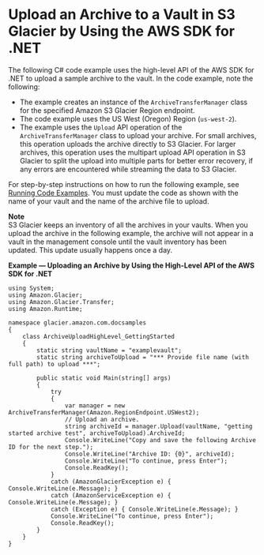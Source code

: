 # Upload an Archive to a Vault in S3 Glacier by Using the AWS SDK for \.NET<a name="getting-started-upload-archive-dotnet"></a>

The following C\# code example uses the high\-level API of the AWS SDK for \.NET to upload a sample archive to the vault\. In the code example, note the following:

 
+ The example creates an instance of the `ArchiveTransferManager` class for the specified Amazon S3 Glacier Region endpoint\.
+ The code example uses the US West \(Oregon\) Region \(`us-west-2`\)\. 
+ The example uses the `Upload` API operation of the `ArchiveTransferManager` class to upload your archive\. For small archives, this operation uploads the archive directly to S3 Glacier\. For larger archives, this operation uses the multipart upload API operation in S3 Glacier to split the upload into multiple parts for better error recovery, if any errors are encountered while streaming the data to S3 Glacier\.

For step\-by\-step instructions on how to run the following example, see [Running Code Examples](using-aws-sdk-for-dot-net.md#setting-up-and-testing-sdk-dotnet)\. You must update the code as shown with the name of your vault and the name of the archive file to upload\.  

**Note**  
S3 Glacier keeps an inventory of all the archives in your vaults\. When you upload the archive in the following example, the archive will not appear in a vault in the management console until the vault inventory has been updated\. This update usually happens once a day\. 

**Example — Uploading an Archive by Using the High\-Level API of the AWS SDK for \.NET**  <a name="GS_ExampleUploadArchiveDotNet"></a>

```
using System;
using Amazon.Glacier;
using Amazon.Glacier.Transfer;
using Amazon.Runtime;

namespace glacier.amazon.com.docsamples
{
    class ArchiveUploadHighLevel_GettingStarted
    {
        static string vaultName = "examplevault";
        static string archiveToUpload = "*** Provide file name (with full path) to upload ***";

        public static void Main(string[] args)
        {
            try
            {
                var manager = new ArchiveTransferManager(Amazon.RegionEndpoint.USWest2);
                // Upload an archive.
                string archiveId = manager.Upload(vaultName, "getting started archive test", archiveToUpload).ArchiveId;
                Console.WriteLine("Copy and save the following Archive ID for the next step."); 
                Console.WriteLine("Archive ID: {0}", archiveId);
                Console.WriteLine("To continue, press Enter");
                Console.ReadKey();
            }
            catch (AmazonGlacierException e) { Console.WriteLine(e.Message); }
            catch (AmazonServiceException e) { Console.WriteLine(e.Message); }
            catch (Exception e) { Console.WriteLine(e.Message); }
            Console.WriteLine("To continue, press Enter");
            Console.ReadKey();
        }
    }
}
```